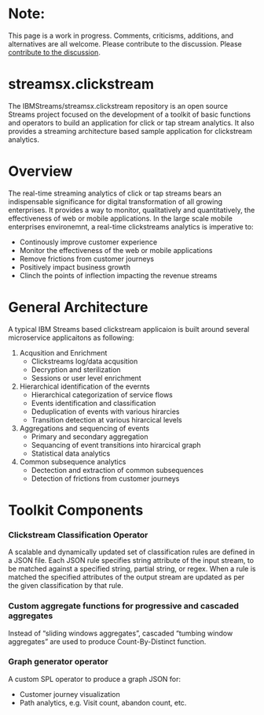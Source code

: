 # Note:
This page is a work in progress. Comments, criticisms, additions, and alternatives are all welcome. Please contribute to the discussion. Please [contribute to the discussion](https://github.com/IBMStreams/streamsx.clickstream/issues).

# streamsx.clickstream
The IBMStreams/streamsx.clickstream repository is an open source Streams project focused on the development of a toolkit of basic functions and operators to build an application for click or tap stream analytics. It also provides a streaming architecture based sample application for clickstream analytics.

# Overview
The real-time streaming analytics of click or tap streams bears an indispensable significance for digital transformation of all growing enterprises. It provides a way to monitor, qualitatively and quantitatively, the effectiveness of web or mobile applications. In the large scale mobile enterprises environemnt, a real-time clickstreams analytics is imperative to:

- Continously improve customer experience
- Monitor the effectiveness of the web or mobile applications
- Remove frictions from customer journeys
- Positively impact business growth
- Clinch the points of inflection impacting the revenue streams

# General Architecture
A typical IBM Streams based clickstream applicaion is built around several microservice applicaitons as following:

1. Acqusition and Enrichment
    * Clickstreams log/data acqusition
    * Decryption and sterilization
    * Sessions or user level enrichment
2. Hierarchical identification of the evernts
    * Hierarchical categorization of service flows
    * Events identification and classification
    * Deduplication of events with various hirarcies
    * Transition detection at various hirarcical levels
3. Aggregations and sequencing of events
    * Primary and secondary aggregation
    * Sequancing of event transitions into hirarcical graph
    * Statistical data analytics
4. Common subsequence analytics
    * Dectection and extraction of common subsequences
    * Detection of frictions from customer journeys 

# Toolkit Components
### Clickstream Classification Operator
A scalable and dynamically updated set of classification rules are defined in a JSON file. Each JSON rule specifies string attribute of the input stream, to be matched against a specified string, partial string, or regex. When a rule is matched the specified attributes of the output stream are updated as per the given classification by that rule. 
### Custom aggregate functions for progressive and cascaded aggregates
Instead of “sliding windows aggregates”, cascaded “tumbing window aggregates” are used to produce Count-By-Distinct function.
### Graph generator operator
A custom SPL operator to produce a graph JSON for:
- Customer journey visualization
- Path analytics, e.g. Visit count, abandon count, etc.
